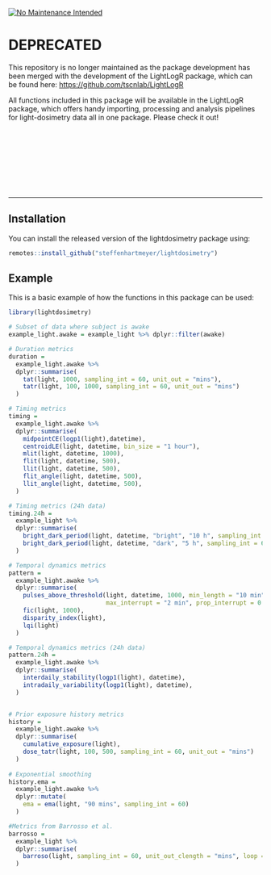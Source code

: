[![No Maintenance Intended](http://unmaintained.tech/badge.svg)](http://unmaintained.tech/)
# DEPRECATED

This repository is no longer maintained as the package development has been merged with 
the development of the LightLogR package, which can be found here: https://github.com/tscnlab/LightLogR

All functions included in this package will be available in the LightLogR package, which offers
handy importing, processing and analysis pipelines for light-dosimetry data all in one package. Please check it out!
<br />
<br />
<br />
<br />
<br />
<br />
<br />
<br />
<br />
***
## Installation

You can install the released version of the lightdosimetry package using:

``` r
remotes::install_github("steffenhartmeyer/lightdosimetry")
```

## Example

This is a basic example of how the functions in this package can be used:

``` r
library(lightdosimetry)

# Subset of data where subject is awake
example_light.awake = example_light %>% dplyr::filter(awake)

# Duration metrics
duration =
  example_light.awake %>%
  dplyr::summarise(
    tat(light, 1000, sampling_int = 60, unit_out = "mins"),
    tatr(light, 100, 1000, sampling_int = 60, unit_out = "mins")
  )

# Timing metrics
timing =
  example_light.awake %>%
  dplyr::summarise(
    midpointCE(logp1(light),datetime),
    centroidLE(light, datetime, bin_size = "1 hour"),
    mlit(light, datetime, 1000),
    flit(light, datetime, 500),
    llit(light, datetime, 500),
    flit_angle(light, datetime, 500),
    llit_angle(light, datetime, 500),
  )

# Timing metrics (24h data)
timing.24h =
  example_light %>%
  dplyr::summarise(
    bright_dark_period(light, datetime, "bright", "10 h", sampling_int = 60),
    bright_dark_period(light, datetime, "dark", "5 h", sampling_int = 60, loop=TRUE),
  )

# Temporal dynamics metrics
pattern =
  example_light.awake %>%
  dplyr::summarise(
    pulses_above_threshold(light, datetime, 1000, min_length = "10 min",
                           max_interrupt = "2 min", prop_interrupt = 0.25),
    fic(light, 1000),
    disparity_index(light),
    lqi(light)
  )

# Temporal dynamics metrics (24h data)
pattern.24h =
  example_light.awake %>%
  dplyr::summarise(
    interdaily_stability(logp1(light), datetime),
    intradaily_variability(logp1(light), datetime),
  )


# Prior exposure history metrics
history =
  example_light.awake %>%
  dplyr::summarise(
    cumulative_exposure(light),
    dose_tatr(light, 100, 500, sampling_int = 60, unit_out = "mins")
  )
  
# Exponential smoothing
history.ema =
  example_light.awake %>%
  dplyr::mutate(
    ema = ema(light, "90 mins", sampling_int = 60)
  )

#Metrics from Barrosso et al.
barrosso =
  example_light %>%
  dplyr::summarise(
    barroso(light, sampling_int = 60, unit_out_clength = "mins", loop = TRUE)
  )
```
